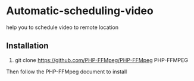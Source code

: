 # Automatic-scheduling-video
help you to schedule video to remote location

## Installation
1. git clone https://github.com/PHP-FFMpeg/PHP-FFMpeg PHP-FFMPEG

Then follow the PHP-FFMpeg document to install 
